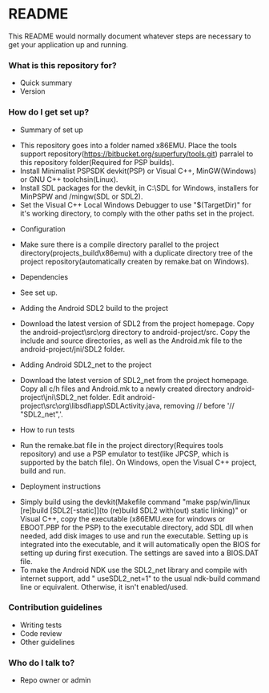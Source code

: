 # README #

This README would normally document whatever steps are necessary to get your application up and running.

### What is this repository for? ###

* Quick summary
* Version

### How do I get set up? ###

* Summary of set up
- This repository goes into a folder named x86EMU. Place the tools support repository(https://bitbucket.org/superfury/tools.git) parralel to this repository folder(Required for PSP builds).
- Install Minimalist PSPSDK devkit(PSP) or Visual C++, MinGW(Windows) or GNU C++ toolchsin(Linux).
- Install SDL packages for the devkit, in C:\SDL for Windows, installers for MinPSPW and /mingw(SDL or SDL2).
- Set the Visual C++ Local Windows Debugger to use "$(TargetDir)" for it's working directory, to comply with the other paths set in the project.

* Configuration
- Make sure there is a compile directory parallel to the project directory(projects_build\x86emu) with a duplicate directory tree of the project repository(automatically createn by remake.bat on Windows).
* Dependencies
- See set up.
* Adding the Android SDL2 build to the project
- Download the latest version of SDL2 from the project homepage. Copy the android-project\src\org directory to android-project/src. Copy the include and source directories, as well as the Android.mk file to the android-project/jni/SDL2 folder.
* Adding Android SDL2_net to the project
- Download the latest version of SDL2_net from the project homepage. Copy all c/h files and Android.mk to a newly created directory android-project\jni\SDL2_net folder. Edit android-project\src\org\libsdl\app\SDLActivity.java, removing // before '// "SDL2_net",'.
* How to run tests
- Run the remake.bat file in the project directory(Requires tools repository) and use a PSP emulator to test(like JPCSP, which is supported by the batch file). On Windows, open the Visual C++ project, build and run.
* Deployment instructions
- Simply build using the devkit(Makefile command "make psp/win/linux [re]build [SDL2[-static]](to (re)build SDL2 with(out) static linking)" or Visual C++, copy the executable (x86EMU.exe for windows or EBOOT.PBP for the PSP) to the executable directory, add SDL dll when needed, add disk images to use and run the executable. Setting up is integrated into the executable, and it will automatically open the BIOS for setting up during first execution. The settings are saved into a BIOS.DAT file.
- To make the Android NDK use the SDL2_net library and compile with internet support, add " useSDL2_net=1" to the usual ndk-build command line or equivalent. Otherwise, it isn't enabled/used.

### Contribution guidelines ###

* Writing tests
* Code review
* Other guidelines

### Who do I talk to? ###

* Repo owner or admin